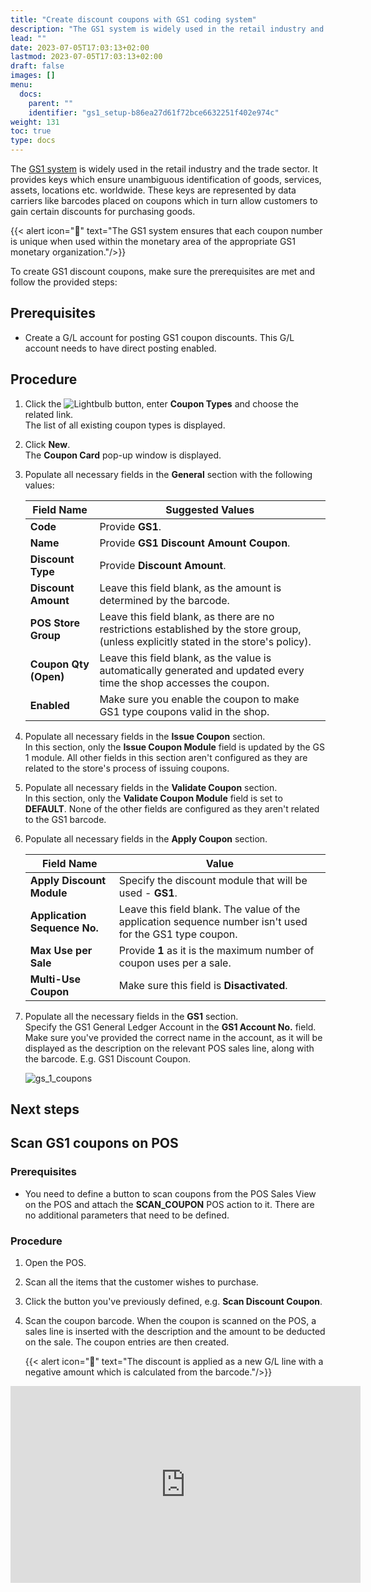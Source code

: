 ```yaml
---
title: "Create discount coupons with GS1 coding system"
description: "The GS1 system is widely used in the retail industry and the trade sector. It provides keys which ensure unambiguous identification of goods, services, assets, locations etc. worldwide."
lead: ""
date: 2023-07-05T17:03:13+02:00
lastmod: 2023-07-05T17:03:13+02:00
draft: false
images: []
menu:
  docs:
    parent: ""
    identifier: "gs1_setup-b86ea27d61f72bce6632251f402e974c"
weight: 131
toc: true
type: docs
---
```


The [GS1 system](https://www.gs1us.org/upcs-barcodes-prefixes/additional-ways-to-identify-products/coupons) is widely used in the retail industry and the trade sector. It provides keys which ensure unambiguous identification of goods, services, assets, locations etc. worldwide. These keys are represented by data carriers like barcodes placed on coupons which in turn allow customers to gain certain discounts for purchasing goods.

{{< alert icon="📝" text="The GS1 system ensures that each coupon number is unique when used within the monetary area of the appropriate GS1 monetary organization."/>}}

To create GS1 discount coupons, make sure the prerequisites are met and follow the provided steps:

## Prerequisites

- Create a G/L account for posting GS1 coupon discounts. This G/L account needs to have direct posting enabled.

## Procedure

1. Click the ![Lightbulb](Lightbulb_icon.PNG) button, enter **Coupon Types** and choose the related link.         
   The list of all existing coupon types is displayed. 
2. Click **New**.      
   The **Coupon Card** pop-up window is displayed.
3. Populate all necessary fields in the **General** section with the following values:
   
   | Field Name      | Suggested Values |
   | ----------- | ----------- |
   | **Code**       | Provide **GS1**.   |
   | **Name**       | Provide **GS1 Discount Amount Coupon**.  |
   | **Discount Type** | Provide **Discount Amount**.  |
   | **Discount Amount** | Leave this field blank, as the amount is determined by the barcode. |
   | **POS Store Group** | Leave this field blank, as there are no restrictions established by the store group, (unless explicitly stated in the store's policy). |
   | **Coupon Qty (Open)** | Leave this field blank, as the value is automatically generated and updated every time the shop accesses the coupon. |
   | **Enabled** | Make sure you enable the coupon to make GS1 type coupons valid in the shop. | 

4. Populate all necessary fields in the **Issue Coupon** section.      
   In this section, only the **Issue Coupon Module** field is updated by the GS 1 module. All other fields in this section aren't configured as they are related to the store's process of issuing coupons. 
5. Populate all necessary fields in the **Validate Coupon** section.       
   In this section, only the **Validate Coupon Module** field is set to **DEFAULT**. None of the other fields are configured as they aren't related to the GS1 barcode. 
6. Populate all necessary fields in the **Apply Coupon** section. 

   | Field Name      | Value |
   | ----------- | ----------- |
   | **Apply Discount Module** | Specify the discount module that will be used - **GS1**. |
   | **Application Sequence No.** | Leave this field blank. The value of the application sequence number isn't used for the GS1 type coupon. |
   | **Max Use per Sale** | Provide **1** as it is the maximum number of coupon uses per a sale. |
   | **Multi-Use Coupon** | Make sure this field is **Disactivated**. 

7. Populate all the necessary fields in the **GS1** section.        
   Specify the GS1 General Ledger Account in the **GS1 Account No.** field. Make sure you've provided the correct name in the account, as it will be displayed as the description on the relevant POS sales line, along with the barcode. E.g. GS1 Discount Coupon.

   ![gs_1_coupons](gs_1_coupons.PNG)


## Next steps

## Scan GS1 coupons on POS

### Prerequisites

- You need to define a button to scan coupons from the POS Sales View on the POS and attach the **SCAN_COUPON** POS action to it. There are no additional parameters that need to be defined.

### Procedure

1. Open the POS. 
2. Scan all the items that the customer wishes to purchase.
3. Click the button you've previously defined, e.g. **Scan Discount Coupon**.       
4. Scan the coupon barcode.
   When the coupon is scanned on the POS, a sales line is inserted with the description and the amount to be deducted on the sale. The coupon entries are then created.      

   {{< alert icon="📝" text="The discount is applied as a new G/L line with a negative amount which is calculated from the barcode."/>}}

<iframe width="560" height="315" src="https://www.youtube.com/embed/N77fT6kmIwM?si=o847Dntqxp6aqAbr" title="YouTube video player" frameborder="0" allow="accelerometer; autoplay; clipboard-write; encrypted-media; gyroscope; picture-in-picture; web-share" allowfullscreen></iframe>